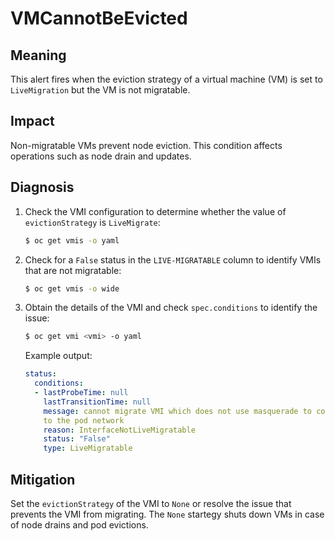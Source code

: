 # VMCannotBeEvicted

## Meaning

This alert fires when the eviction strategy of a virtual machine (VM) is set
to `LiveMigration` but the VM is not migratable.

## Impact

Non-migratable VMs prevent node eviction. This condition affects operations
such as node drain and updates.

## Diagnosis

1. Check the VMI configuration to determine whether the value of
`evictionStrategy` is `LiveMigrate`:

   ```bash
   $ oc get vmis -o yaml
   ```

2. Check for a `False` status in the `LIVE-MIGRATABLE` column to identify VMIs
that are not migratable:

   ```bash
   $ oc get vmis -o wide
   ```

3. Obtain the details of the VMI and check `spec.conditions` to identify the
issue:

   ```bash
   $ oc get vmi <vmi> -o yaml
   ```

   Example output:

   ```yaml
   status:
     conditions:
     - lastProbeTime: null
       lastTransitionTime: null
       message: cannot migrate VMI which does not use masquerade to connect
       to the pod network
       reason: InterfaceNotLiveMigratable
       status: "False"
       type: LiveMigratable
   ```

## Mitigation

Set the `evictionStrategy` of the VMI to `None` or resolve the issue that
prevents the VMI from migrating.
The `None` startegy shuts down VMs in case of node drains and pod
evictions.
